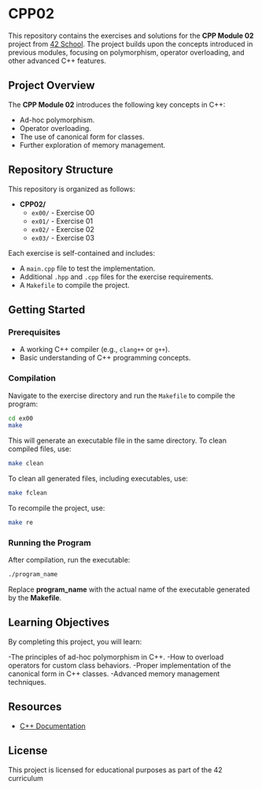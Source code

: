 # CPP02

This repository contains the exercises and solutions for the **CPP Module 02** project from [42 School](https://www.42.fr/). The project builds upon the concepts introduced in previous modules, focusing on polymorphism, operator overloading, and other advanced C++ features.

## Project Overview

The **CPP Module 02** introduces the following key concepts in C++:

- Ad-hoc polymorphism.
- Operator overloading.
- The use of canonical form for classes.
- Further exploration of memory management.


## Repository Structure

This repository is organized as follows:
- **CPP02/**
  - `ex00/` - Exercise 00
  - `ex01/` - Exercise 01
  - `ex02/` - Exercise 02
  - `ex03/` - Exercise 03


Each exercise is self-contained and includes:

- A `main.cpp` file to test the implementation.
- Additional `.hpp` and `.cpp` files for the exercise requirements.
- A `Makefile` to compile the project.

## Getting Started

### Prerequisites

- A working C++ compiler (e.g., `clang++` or `g++`).
- Basic understanding of C++ programming concepts.

### Compilation

Navigate to the exercise directory and run the `Makefile` to compile the program:

```sh
cd ex00
make
```

This will generate an executable file in the same directory.
To clean compiled files, use:

```sh
make clean
```

To clean all generated files, including executables, use:
```sh
make fclean
```

To recompile the project, use:
```sh
make re
```

### Running the Program
After compilation, run the executable:
```sh
./program_name
```

Replace **program_name** with the actual name of the executable generated by the **Makefile**.


## Learning Objectives
By completing this project, you will learn:

  -The principles of ad-hoc polymorphism in C++.
  -How to overload operators for custom class behaviors.
  -Proper implementation of the canonical form in C++ classes.
  -Advanced memory management techniques.

## Resources
 - [C++ Documentation](https://cplusplus.com/)

## License
This project is licensed for educational purposes as part of the 42 curriculum
